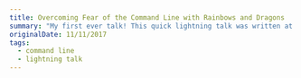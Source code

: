 ```yaml
---
title: Overcoming Fear of the Command Line with Rainbows and Dragons
summary: "My first ever talk! This quick lightning talk was written at Write Speak Code in August of 2017. This talk addresses the intense fear and struggles I suffered when I first started learning how to use the command line as a developer and some fun tips and tricks to make it less scary."
originalDate: 11/11/2017
tags:
  - command line
  - lightning talk
---
```

